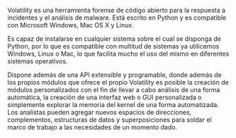 Volatility es una herramienta forense de código abierto para la respuesta a incidentes y el análisis de malware. Está escrito en Python y es compatible con Microsoft Windows, Mac OS X y Linux.

Es capaz de instalarse en cualquier sistema sobre el cual se disponga de Python, por lo que es compatible con multitud de sistemas ya utilicemos Windows, Linux o Mac, lo que facilita mucho el uso del mismo en diferentes sistemas operativos.

Dispone además de una API extensible y programable, donde además de los propios módulos que ofrece el propio Volatility es posible la creación de módulos personalizados con el fin de llevar a cabo análisis de una forma automática, la creación de una interfaz web o GUI personalizada o simplemente explorar la memoria del kernel de una forma automatizada. Los analistas pueden agregar nuevos espacios de direcciones, complementos, estructuras de datos y superposiciones para soldar el marco de trabajo a las necesidades de un momento dado.
